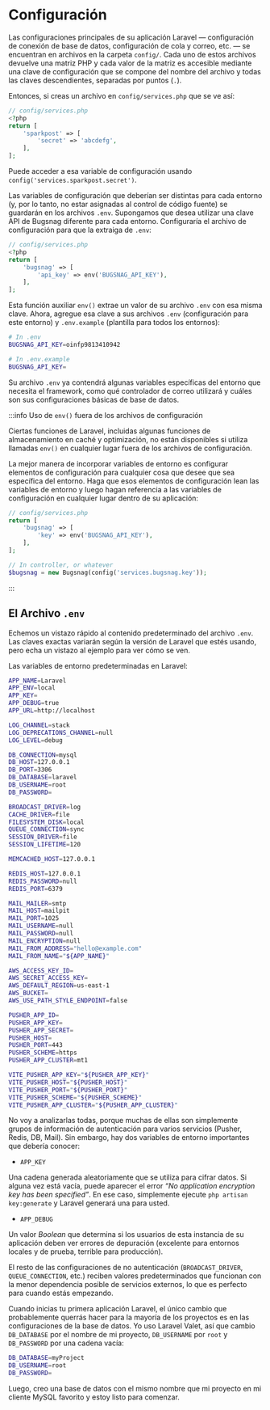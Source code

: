 # Configuración

Las configuraciones principales de su aplicación Laravel — configuración de conexión de base de datos, configuración de cola y correo, etc. — se encuentran en archivos en la carpeta `config/`. Cada uno de estos archivos devuelve una matriz PHP y cada valor de la matriz es accesible mediante una clave de configuración que se compone del nombre del archivo y todas las claves descendientes, separadas por puntos (`.`).

Entonces, si creas un archivo en `config/services.php` que se ve así:


```php
// config/services.php
<?php
return [
    'sparkpost' => [
        'secret' => 'abcdefg',
    ],
];
```

Puede acceder a esa variable de configuración usando `config('services.sparkpost.secret')`.

Las variables de configuración que deberían ser distintas para cada entorno (y, por lo tanto, no estar asignadas al control de código fuente) se guardarán en los archivos `.env`. Supongamos que desea utilizar una clave API de Bugsnag diferente para cada entorno. Configuraría el archivo de configuración para que la extraiga de `.env`:


```php
// config/services.php
<?php
return [
    'bugsnag' => [
        'api_key' => env('BUGSNAG_API_KEY'),
    ],
];
```

Esta función auxiliar `env()` extrae un valor de su archivo `.env` con esa misma clave. Ahora, agregue esa clave a sus archivos `.env` (configuración para este entorno) y `.env.example` (plantilla para todos los entornos):


```sh
# In .env
BUGSNAG_API_KEY=oinfp9813410942

# In .env.example
BUGSNAG_API_KEY=
```

Su archivo `.env` ya contendrá algunas variables específicas del entorno que necesita el framework, como qué controlador de correo utilizará y cuáles son sus configuraciones básicas de base de datos.

:::info Uso de `env()` fuera de los archivos de configuración

Ciertas funciones de Laravel, incluidas algunas funciones de almacenamiento en caché y optimización, no están disponibles si utiliza llamadas `env()` en cualquier lugar fuera de los archivos de configuración.

La mejor manera de incorporar variables de entorno es configurar elementos de configuración para cualquier cosa que desee que sea específica del entorno. Haga que esos elementos de configuración lean las variables de entorno y luego hagan referencia a las variables de configuración en cualquier lugar dentro de su aplicación:

```php
// config/services.php
return [
    'bugsnag' => [
        'key' => env('BUGSNAG_API_KEY'),
    ],
];

// In controller, or whatever
$bugsnag = new Bugsnag(config('services.bugsnag.key'));
```
:::

## El Archivo `.env`

Echemos un vistazo rápido al contenido predeterminado del archivo `.env`. Las claves exactas variarán según la versión de Laravel que estés usando, pero echa un vistazo al ejemplo para ver cómo se ven.

Las variables de entorno predeterminadas en Laravel:
```sh
APP_NAME=Laravel
APP_ENV=local
APP_KEY=
APP_DEBUG=true
APP_URL=http://localhost

LOG_CHANNEL=stack
LOG_DEPRECATIONS_CHANNEL=null
LOG_LEVEL=debug

DB_CONNECTION=mysql
DB_HOST=127.0.0.1
DB_PORT=3306
DB_DATABASE=laravel
DB_USERNAME=root
DB_PASSWORD=

BROADCAST_DRIVER=log
CACHE_DRIVER=file
FILESYSTEM_DISK=local
QUEUE_CONNECTION=sync
SESSION_DRIVER=file
SESSION_LIFETIME=120

MEMCACHED_HOST=127.0.0.1

REDIS_HOST=127.0.0.1
REDIS_PASSWORD=null
REDIS_PORT=6379

MAIL_MAILER=smtp
MAIL_HOST=mailpit
MAIL_PORT=1025
MAIL_USERNAME=null
MAIL_PASSWORD=null
MAIL_ENCRYPTION=null
MAIL_FROM_ADDRESS="hello@example.com"
MAIL_FROM_NAME="${APP_NAME}"

AWS_ACCESS_KEY_ID=
AWS_SECRET_ACCESS_KEY=
AWS_DEFAULT_REGION=us-east-1
AWS_BUCKET=
AWS_USE_PATH_STYLE_ENDPOINT=false

PUSHER_APP_ID=
PUSHER_APP_KEY=
PUSHER_APP_SECRET=
PUSHER_HOST=
PUSHER_PORT=443
PUSHER_SCHEME=https
PUSHER_APP_CLUSTER=mt1

VITE_PUSHER_APP_KEY="${PUSHER_APP_KEY}"
VITE_PUSHER_HOST="${PUSHER_HOST}"
VITE_PUSHER_PORT="${PUSHER_PORT}"
VITE_PUSHER_SCHEME="${PUSHER_SCHEME}"
VITE_PUSHER_APP_CLUSTER="${PUSHER_APP_CLUSTER}"
```

No voy a analizarlas todas, porque muchas de ellas son simplemente grupos de información de autenticación para varios servicios (Pusher, Redis, DB, Mail). Sin embargo, hay dos variables de entorno importantes que debería conocer:

- `APP_KEY`

Una cadena generada aleatoriamente que se utiliza para cifrar datos. Si alguna vez está vacía, puede aparecer el error _“No application encryption key has been specified”_. En ese caso, simplemente ejecute `php artisan key:generate` y Laravel generará una para usted.

- `APP_DEBUG`

Un valor _Boolean_ que determina si los usuarios de esta instancia de su aplicación deben ver errores de depuración (excelente para entornos locales y de prueba, terrible para producción).

El resto de las configuraciones de no autenticación (`BROADCAST_DRIVER`, `QUEUE_CONNECTION`, etc.) reciben valores predeterminados que funcionan con la menor dependencia posible de servicios externos, lo que es perfecto para cuando estás empezando.

Cuando inicias tu primera aplicación Laravel, el único cambio que probablemente querrás hacer para la mayoría de los proyectos es en las configuraciones de la base de datos. Yo uso Laravel Valet, así que cambio `DB_DATABASE` por el nombre de mi proyecto, `DB_USERNAME` por `root` y `DB_PASSWORD` por una cadena vacía:


```sh
DB_DATABASE=myProject
DB_USERNAME=root
DB_PASSWORD=
```

Luego, creo una base de datos con el mismo nombre que mi proyecto en mi cliente MySQL favorito y estoy listo para comenzar.